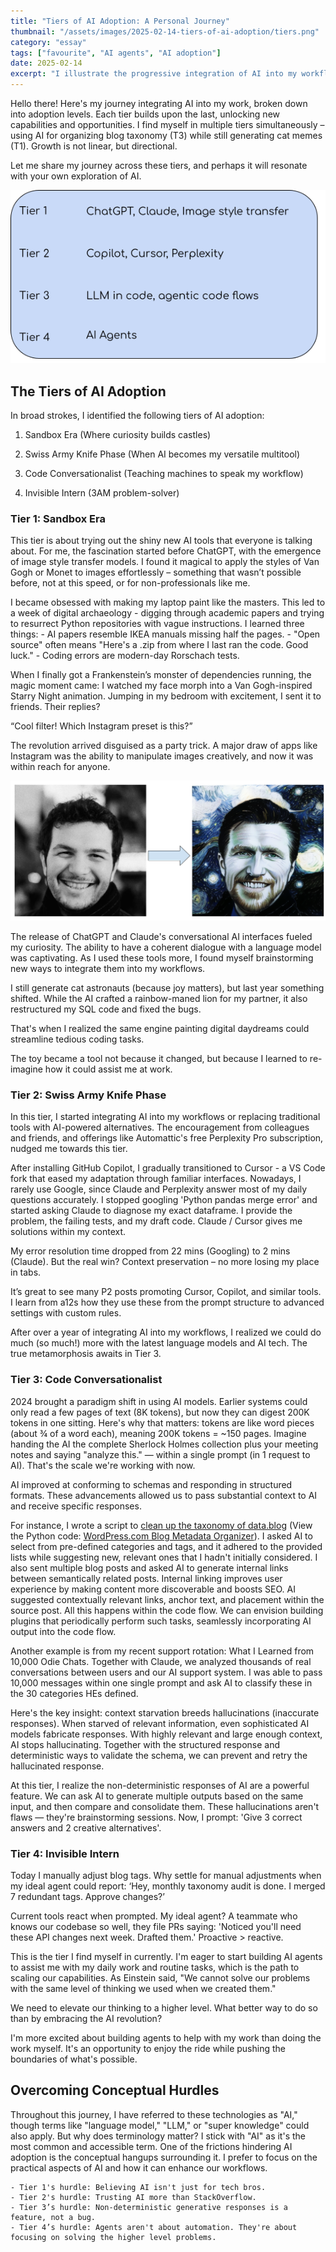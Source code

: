 ```yaml
---
title: "Tiers of AI Adoption: A Personal Journey"
thumbnail: "/assets/images/2025-02-14-tiers-of-ai-adoption/tiers.png"
category: "essay"
tags: ["favourite", "AI agents", "AI adoption"]
date: 2025-02-14
excerpt: "I illustrate the progressive integration of AI into my workflows through four tiers. From exploring AI tools to optimizing coding tasks and envisioning proactive AI agents"
---
```


Hello there! Here's my journey integrating AI into my work, broken down into adoption levels. Each tier builds upon the last, unlocking new capabilities and opportunities. I find myself in multiple tiers simultaneously – using AI for organizing blog taxonomy (T3) while still generating cat memes (T1). Growth is not linear, but directional.

Let me share my journey across these tiers, and perhaps it will resonate with your own exploration of AI.

![Tiers](/assets/images/2025-02-14-tiers-of-ai-adoption/tiers.png)


## The Tiers of AI Adoption

In broad strokes, I identified the following tiers of AI adoption:

1. Sandbox Era (Where curiosity builds castles)

2. Swiss Army Knife Phase (When AI becomes my versatile multitool)

3. Code Conversationalist (Teaching machines to speak my workflow)

4. Invisible Intern (3AM problem-solver)

### Tier 1: Sandbox Era

This tier is about trying out the shiny new AI tools that everyone is talking about. For me, the fascination started before ChatGPT, with the emergence of image style transfer models. I found it magical to apply the styles of Van Gogh or Monet to images effortlessly – something that wasn’t possible before, not at this speed, or for non-professionals like me.

I became obsessed with making my laptop paint like the masters. This led to a week of digital archaeology - digging through academic papers and trying to resurrect Python repositories with vague instructions. I learned three things:
    - AI papers resemble IKEA manuals missing half the pages.
    - "Open source" often means "Here's a .zip from where I last ran the code. Good luck."
    - Coding errors are modern-day Rorschach tests.

When I finally got a Frankenstein’s monster of dependencies running, the magic moment came: I watched my face morph into a Van Gogh-inspired Starry Night animation. Jumping in my bedroom with excitement, I sent it to friends. Their replies?

“Cool filter! Which Instagram preset is this?”

The revolution arrived disguised as a party trick. A major draw of apps like Instagram was the ability to manipulate images creatively, and now it was within reach for anyone.

![fge to Van Gogh](/assets/images/2025-02-14-tiers-of-ai-adoption/fge-vangogh.png)

The release of ChatGPT and Claude's conversational AI interfaces fueled my curiosity. The ability to have a coherent dialogue with a language model was captivating. As I used these tools more, I found myself brainstorming new ways to integrate them into my workflows.

I still generate cat astronauts (because joy matters), but last year something shifted. While the AI crafted a rainbow-maned lion for my partner, it also restructured my SQL code and fixed the bugs.

That's when I realized the same engine painting digital daydreams could streamline tedious coding tasks.

The toy became a tool not because it changed, but because I learned to re-imagine how it could assist me at work.

### Tier 2: Swiss Army Knife Phase

In this tier, I started integrating AI into my workflows or replacing traditional tools with AI-powered alternatives. The encouragement from colleagues and friends, and offerings like Automattic's free Perplexity Pro subscription, nudged me towards this tier.

After installing GitHub Copilot, I gradually transitioned to Cursor - a VS Code fork that eased my adaptation through familiar interfaces. Nowadays, I rarely use Google, since Claude and Perplexity answer most of my daily questions accurately. I stopped googling 'Python pandas merge error' and started asking Claude to diagnose my exact dataframe. I provide the problem, the failing tests, and my draft code. Claude / Cursor gives me solutions within my context.

My error resolution time dropped from 22 mins (Googling) to 2 mins (Claude). But the real win? Context preservation – no more losing my place in tabs.

It’s great to see many P2 posts promoting Cursor, Copilot, and similar tools. I learn from a12s how they use these from the prompt structure to advanced settings with custom rules.

After over a year of integrating AI into my workflows, I realized we could do much (so much!) more with the latest language models and AI tech. The true metamorphosis awaits in Tier 3.

### Tier 3: Code Conversationalist

2024 brought a paradigm shift in using AI models. Earlier systems could only read a few pages of text (8K tokens), but now they can digest 200K tokens in one sitting. Here's why that matters: tokens are like word pieces (about ¾ of a word each), meaning 200K tokens = ~150 pages. Imagine handing the AI the complete Sherlock Holmes collection plus your meeting notes and saying "analyze this." — within a single prompt (in 1 request to AI). That's the scale we're working with now.

AI improved at conforming to schemas and responding in structured formats. These advancements allowed us to pass substantial context to AI and receive specific responses.

For instance, I wrote a script to [clean up the taxonomy of data.blog](https://data.blog/2025/03/21/organizing-data-blog-content-via-nlp-and-llm/) (View the Python code: [WordPress.com Blog Metadata Organizer](https://github.com/gelbal/wordpress-blog-metadata-organize)). I asked AI to select from pre-defined categories and tags, and it adhered to the provided lists while suggesting new, relevant ones that I hadn't initially considered. I also sent multiple blog posts and asked AI to generate internal links between semantically related posts. Internal linking improves user experience by making content more discoverable and boosts SEO. AI suggested contextually relevant links, anchor text, and placement within the source post. All this happens within the code flow. We can envision building plugins that periodically perform such tasks, seamlessly incorporating AI output into the code flow.

Another example is from my recent support rotation: What I Learned from 10,000 Odie Chats. Together with Claude, we analyzed thousands of real conversations between users and our AI support system. I was able to pass 10,000 messages within one single prompt and ask AI to classify these in the 30 categories HEs defined.

Here's the key insight: context starvation breeds hallucinations (inaccurate responses). When starved of relevant information, even sophisticated AI models fabricate responses. With highly relevant and large enough context, AI stops hallucinating. Together with the structured response and deterministic ways to validate the schema, we can prevent and retry the hallucinated response.

At this tier, I realize the non-deterministic responses of AI are a powerful feature. We can ask AI to generate multiple outputs based on the same input, and then compare and consolidate them. These hallucinations aren't flaws — they're brainstorming sessions. Now, I prompt: 'Give 3 correct answers and 2 creative alternatives'.

### Tier 4: Invisible Intern

Today I manually adjust blog tags. Why settle for manual adjustments when my ideal agent could report: ‘Hey, monthly taxonomy audit is done. I merged 7 redundant tags. Approve changes?’

Current tools react when prompted. My ideal agent? A teammate who knows our codebase so well, they file PRs saying: 'Noticed you'll need these API changes next week. Drafted them.' Proactive > reactive.

This is the tier I find myself in currently. I'm eager to start building AI agents to assist me with my daily work and routine tasks, which is the path to scaling our capabilities. As Einstein said, "We cannot solve our problems with the same level of thinking we used when we created them."

We need to elevate our thinking to a higher level. What better way to do so than by embracing the AI revolution?

I'm more excited about building agents to help with my work than doing the work myself. It's an opportunity to enjoy the ride while pushing the boundaries of what's possible.

## Overcoming Conceptual Hurdles

Throughout this journey, I have referred to these technologies as "AI," though terms like "language model," "LLM," or "super knowledge" could also apply. But why does terminology matter? I stick with "AI" as it's the most common and accessible term. One of the frictions hindering AI adoption is the conceptual hangups surrounding it. I prefer to focus on the practical aspects of AI and how it can enhance our workflows.

    - Tier 1's hurdle: Believing AI isn't just for tech bros.
    - Tier 2's hurdle: Trusting AI more than StackOverflow.
    - Tier 3’s hurdle: Non-deterministic generative responses is a feature, not a bug.
    - Tier 4’s hurdle: Agents aren't about automation. They're about focusing on solving the higher level problems.

